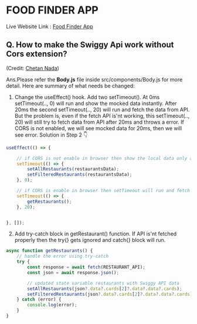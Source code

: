 # FOOD FINDER APP

Live Website Link : [Food Finder App]("https://website-clone-2.netlify.app/")

## Q. How to make the Swiggy Api work without Cors extension?
(Credit: [Chetan Nada]("https://github.com/chetannada")) 

Ans.Please refer the **Body.js** file inside src/components/Body.js for more detail. Here are summary of what needs be changed:

1. Change the useEffect() hook. Add two setTimeout(). 
At 0ms setTimeout(.., 0) will run and show the mocked data instantly.
After 20ms the second setTimeout(.., 20) will run and fetch the data from API. But the problem is, even if the fetch API is'nt working, this setTimeout(.., 20) will still try to fetch data from API after 20ms and throws a error.
If CORS is not enabled, we will see mocked data for 20ms, then we will see error. Solution in Step 2 👇

```jsx
useEffect(() => {

    // if CORS is not enable in browser then show the local data only and show the CORS error in console
    setTimeout(() => {
        setAllRestaurants(restaurantsData);
        setFilteredRestaurants(restaurantsData);
    }, 0);

    // if CORS is enable in browser then setTimeout will run and fetch the json data from API and render the UI
    setTimeout(() => {
        getRestaurants();
    }, 20);


}, []);
```

2. Add try-catch block in getRestaurant() function. If API is'nt fetched properly then the try{} gets ignored and catch{} block will run.
```js
async function getRestaurants() {
    // handle the error using try-catch
    try {
        const response = await fetch(RESTAURANT_API);
        const json = await response.json();

        // updated state variable restaurants with Swiggy API data
        setAllRestaurants(json?.data?.cards[2]?.data?.data?.cards);
        setFilteredRestaurants(json?.data?.cards[2]?.data?.data?.cards);
    } catch (error) {
        console.log(error);
    }
}
```